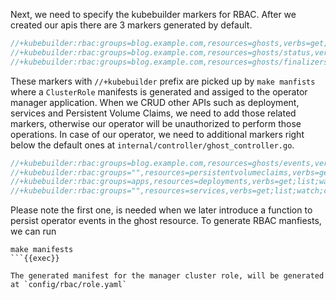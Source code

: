 Next, we need to specify the kubebuilder markers for RBAC. After we created our apis there are 3 markers generated by default.

```go
//+kubebuilder:rbac:groups=blog.example.com,resources=ghosts,verbs=get;list;watch;create;update;patch;delete
//+kubebuilder:rbac:groups=blog.example.com,resources=ghosts/status,verbs=get;update;patch
//+kubebuilder:rbac:groups=blog.example.com,resources=ghosts/finalizers,verbs=update
```
These markers with `//+kubebuilder` prefix are picked up by `make manfists` where a `ClusterRole` manifests is generated and assiged to the operator manager application. When we CRUD other APIs such as deployment, services and Persistent Volume Claims, we need to add those related markers, otherwise our operator will be unauthorized to perform those operations. In case of our operator, we need to additional markers right below the default ones at `internal/controller/ghost_controller.go`.

```go
//+kubebuilder:rbac:groups=blog.example.com,resources=ghosts/events,verbs=get;list;watch;create;update;patch
//+kubebuilder:rbac:groups="",resources=persistentvolumeclaims,verbs=get;list;watch;create;update;patch;delete
//+kubebuilder:rbac:groups=apps,resources=deployments,verbs=get;list;watch;create;update;patch;delete
//+kubebuilder:rbac:groups="",resources=services,verbs=get;list;watch;create;update;patch;delete
```

Please note the first one, is needed when we later introduce a function to persist operator events in the ghost resource.
To generate RBAC manfiests, we can run

```shell
make manifests
```{{exec}}

The generated manifest for the manager cluster role, will be generated at `config/rbac/role.yaml`